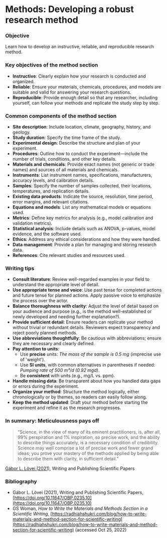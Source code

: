 # Methods: Developing a robust research method

### Objective
Learn how to develop an instructive, reliable, and reproducible research method.

### Key objectives of the method section
- **Instructive**: Clearly explain how your research is conducted and organized.
- **Reliable**: Ensure your materials, chemicals, procedures, and models are suitable and valid for answering your research questions.
- **Reproducible**: Provide enough detail so that any researcher, including yourself, can follow your methods and replicate the study step by step.

### Common components of the method section
- **Site description**: Include location, climate, geography, history, and geology.
- **Study duration**: Specify the time frame of the study.
- **Experimental design**: Describe the structure and plan of your experiment.
- **Procedures**: Outline how to conduct the experiment—include the number of trials, conditions, and other key details.
- **Materials and chemicals**: Provide exact names (not generic or trade names) and sources of all materials and chemicals.
- **Instruments**: List instrument names, specifications, manufacturers, accuracy levels, and calibration details.
- **Samples**: Specify the number of samples collected, their locations, temperatures, and replication details.
- **Existing data products**: Indicate the source, resolution, time period, error margins, and relevant citations.
- **Equations and models**: List any mathematical models or equations used.
- **Metrics**: Define key metrics for analysis (e.g., model calibration and validation metrics).
- **Statistical analysis**: Include details such as ANOVA, p-values, model evidence, and the software used.
- **Ethics**: Address any ethical considerations and how they were handled.
- **Data management**: Provide a plan for managing and storing research data.
- **References**: Cite relevant studies and resources used.

### Writing tips
- **Consult literature**: Review well-regarded examples in your field to understand the appropriate level of detail.
- **Use appropriate tense and voice**: Use past tense for completed actions and future tense for planned actions. Apply passive voice to emphasize the process over the actor.
- **Balance thoroughness with clarity**: Adjust the level of detail based on your audience and purpose (e.g., is the method well-established or newly developed and needing further explanation?).
- **Provide sufficient detail**: Ensure readers can replicate your method without trivial or redundant details. Reviewers expect transparency and reject poorly planned methods.
- **Use abbreviations thoughtfully**: Be cautious with abbreviations; ensure they are necessary and clearly defined.
- **Pay attention to units**:
   - Use **precise** units: *The mass of the sample is 0.5 mg* (imprecise use of 'weight').
   - Use **SI units**, with common alternatives in parentheses if needed: *Pumping rate of 500 m³/d (0.92 mgd)*.
   - Be **consistent** with units (e.g., mg/L vs. ppm).
- **Handle missing data**: Be transparent about how you handled data gaps or errors during the experiment.
- **Organize your method**: Structure the method logically, either chronologically or by themes, so readers can easily follow along.
- **Keep the method updated**: Draft your method before starting the experiment and refine it as the research progresses.

### In summary: Meticulousness pays off
>“Science, in the view of many of its eminent practitioners, is, after all, 99% perspiration and 1% inspiration, so precise work, and the ability to describe things accurately, is a necessary condition of credibility. Science may well comprise a lot of precise work and fewer grand ideas; you prove your mastery of the methods applied by being able to describe them with clarity, in sufficient detail.”

   [Gábor L. Lövei (2021)](https://doi.org/10.11647/OBP.0235.10), Writing and Publishing Scientific Papers

### Bibliography
- Gábor L. Lövei (2021), Writing and Publishing Scientific Papers, [https://doi.org/10.11647/OBP.0235.10](https://doi.org/10.11647/OBP.0235.10)
- GS Woman, *How to Write the Materials and Methods Section in a Scientific Writing*, [https://radhiahshukri.com/blog/how-to-write-materials-and-method-section-for-scientific-writing](https://radhiahshukri.com/blog/how-to-write-materials-and-method-section-for-scientific-writing) (accessed Oct 25, 2022)
